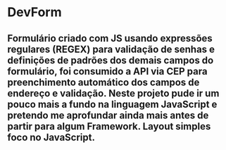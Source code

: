# DevForm

<h2> Formulário criado com JS usando expressões regulares (REGEX) para validação de senhas e definições de padrões dos demais campos do formulário, foi consumido a API via CEP para preenchimento automático dos campos de endereço e validação.
 Neste projeto pude ir um pouco mais a fundo na linguagem JavaScript e pretendo me aprofundar ainda mais antes de partir para algum Framework. Layout simples foco no JavaScript. </h2>
